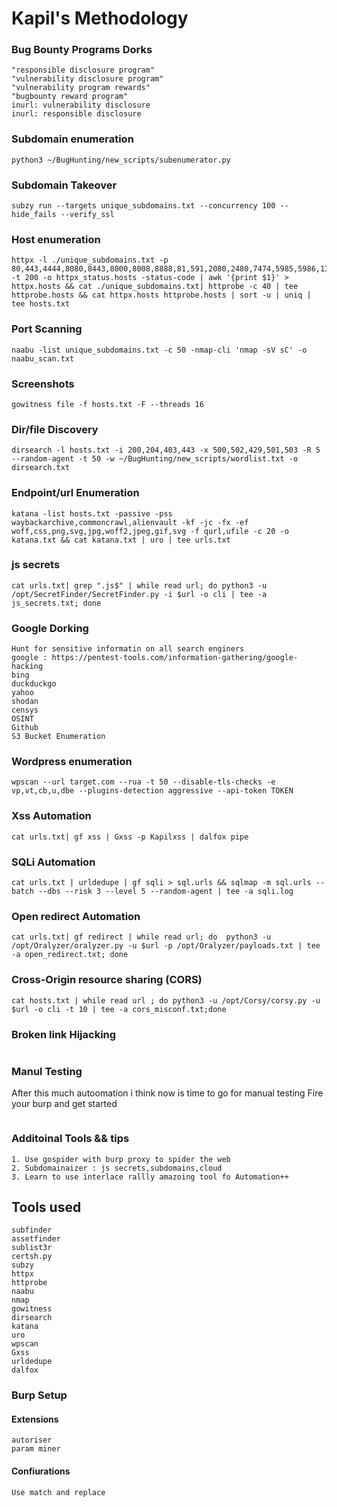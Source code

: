 # Kapil's Methodology

### Bug Bounty Programs Dorks
```
"responsible disclosure program"
"vulnerability disclosure program"
"vulnerability program rewards"
"bugbounty reward program"
inurl: vulnerability disclosure
inurl: responsible disclosure
```


### Subdomain enumeration
```
python3 ~/BugHunting/new_scripts/subenumerator.py
```

### Subdomain Takeover
```
subzy run --targets unique_subdomains.txt --concurrency 100 --hide_fails --verify_ssl
```

### Host enumeration


```
httpx -l ./unique_subdomains.txt -p 80,443,4444,8080,8443,8000,8008,8888,81,591,2080,2480,7474,5985,5986,1311,4711,5800,8081,9090,8181,8880,3000,3001,5000,5001,7000,7001,9091,9080,9443,10443,18080,28080,38080,48080 -t 200 -o httpx_status.hosts -status-code | awk '{print $1}' > httpx.hosts && cat ./unique_subdomains.txt| httprobe -c 40 | tee httprobe.hosts && cat httpx.hosts httprobe.hosts | sort -u | uniq | tee hosts.txt
```


### Port Scanning


```
naabu -list unique_subdomains.txt -c 50 -nmap-cli 'nmap -sV sC' -o naabu_scan.txt
```

### Screenshots 
```
gowitness file -f hosts.txt -F --threads 16 
```

### Dir/file Discovery
```
dirsearch -l hosts.txt -i 200,204,403,443 -x 500,502,429,501,503 -R 5 --random-agent -t 50 -w ~/BugHunting/new_scripts/wordlist.txt -o dirsearch.txt
```

### Endpoint/url Enumeration
```
katana -list hosts.txt -passive -pss waybackarchive,commoncrawl,alienvault -kf -jc -fx -ef woff,css,png,svg,jpg,woff2,jpeg,gif,svg -f qurl,ufile -c 20 -o katana.txt && cat katana.txt | uro | tee urls.txt
```

### js secrets
```
cat urls.txt| grep ".js$" | while read url; do python3 -u /opt/SecretFinder/SecretFinder.py -i $url -o cli | tee -a  js_secrets.txt; done
```

### Google Dorking
```
Hunt for sensitive informatin on all search enginers
google : https://pentest-tools.com/information-gathering/google-hacking
bing
duckduckgo
yahoo
shodan
censys
OSINT
Github
S3 Bucket Enumeration
```

### Wordpress enumeration

```
wpscan --url target.com --rua -t 50 --disable-tls-checks -e vp,vt,cb,u,dbe --plugins-detection aggressive --api-token TOKEN
```

### Xss Automation
```
cat urls.txt| gf xss | Gxss -p Kapilxss | dalfox pipe
```
### SQLi Automation
```
cat urls.txt | urldedupe | gf sqli > sql.urls && sqlmap -m sql.urls --batch --dbs --risk 3 --level 5 --random-agent | tee -a sqli.log
```
### Open redirect Automation
```
cat urls.txt| gf redirect | while read url; do  python3 -u /opt/Oralyzer/oralyzer.py -u $url -p /opt/Oralyzer/payloads.txt | tee -a open_redirect.txt; done
```

### Cross-Origin resource sharing (CORS)
```
cat hosts.txt | while read url ; do python3 -u /opt/Corsy/corsy.py -u $url -o cli -t 10 | tee -a cors_misconf.txt;done
```

### Broken link Hijacking 
```

```

### Manul Testing
After this much autoomation i think now is time to go for manual testing
Fire your burp and get started
```
```
### Additoinal Tools && tips
```
1. Use gospider with burp proxy to spider the web
2. Subdomainaizer : js secrets,subdomains,cloud
3. Learn to use interlace rallly amazoing tool fo Automation++
```


## Tools used
```
subfinder
assetfinder
sublist3r
certsh.py
subzy
httpx
httprobe
naabu
nmap
gowitness
dirsearch
katana
uro
wpscan
Gxss
urldedupe
dalfox
```


### Burp Setup

#### Extensions
```
autoriser
param miner
```
#### Confiurations
```
Use match and replace
```
